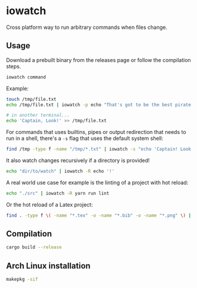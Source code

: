 # iowatch

Cross platform way to run arbitrary commands when files change.

## Usage

Download a prebuilt binary from the releases page or follow the compilation steps.

```bash
iowatch command
```

Example:

```bash
touch /tmp/file.txt
echo /tmp/file.txt | iowatch -p echo "That's got to be the best pirate I've ever seen"

# in another terminal...
echo 'Captain, Look!' >> /tmp/file.txt
```

For commands that uses builtins, pipes or output redirection that needs to run in a shell, there's a `-s` flag that uses the default system shell:

```bash
find /tmp -type f -name "/tmp/*.txt" | iowatch -s "echo 'Captain! Look!' | rev"
```

It also watch changes recursively if a directory is provided!

```bash
echo "dir/to/watch" | iowatch -R echo '!'
```

A real world use case for example is the linting of a project with hot reload:

```bash
echo "./src" | iowatch -R yarn run lint
```

Or the hot reload of a Latex project:

```bash
find . -type f \( -name "*.tex" -o -name "*.bib" -o -name "*.png" \) | iowatch tectonic paper.tex
```

## Compilation

```bash
cargo build --release
```

## Arch Linux installation

```bash
makepkg -sif
```
